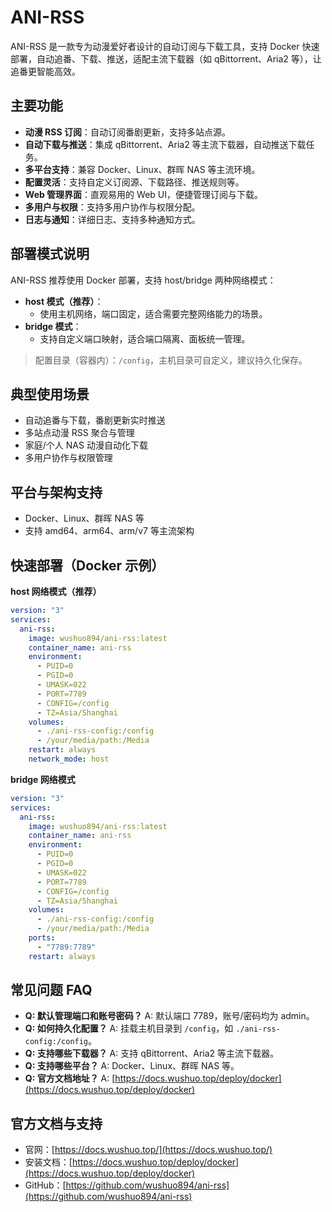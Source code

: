 # ANI-RSS

ANI-RSS 是一款专为动漫爱好者设计的自动订阅与下载工具，支持 Docker 快速部署，自动追番、下载、推送，适配主流下载器（如 qBittorrent、Aria2 等），让追番更智能高效。

## 主要功能

- **动漫 RSS 订阅**：自动订阅番剧更新，支持多站点源。
- **自动下载与推送**：集成 qBittorrent、Aria2 等主流下载器，自动推送下载任务。
- **多平台支持**：兼容 Docker、Linux、群晖 NAS 等主流环境。
- **配置灵活**：支持自定义订阅源、下载路径、推送规则等。
- **Web 管理界面**：直观易用的 Web UI，便捷管理订阅与下载。
- **多用户与权限**：支持多用户协作与权限分配。
- **日志与通知**：详细日志、支持多种通知方式。

## 部署模式说明

ANI-RSS 推荐使用 Docker 部署，支持 host/bridge 两种网络模式：

- **host 模式（推荐）**：
  - 使用主机网络，端口固定，适合需要完整网络能力的场景。
- **bridge 模式**：
  - 支持自定义端口映射，适合端口隔离、面板统一管理。

> 配置目录（容器内）：`/config`，主机目录可自定义，建议持久化保存。

## 典型使用场景

- 自动追番与下载，番剧更新实时推送
- 多站点动漫 RSS 聚合与管理
- 家庭/个人 NAS 动漫自动化下载
- 多用户协作与权限管理

## 平台与架构支持

- Docker、Linux、群晖 NAS 等
- 支持 amd64、arm64、arm/v7 等主流架构

## 快速部署（Docker 示例）

**host 网络模式（推荐）**
```yaml
version: "3"
services:
  ani-rss:
    image: wushuo894/ani-rss:latest
    container_name: ani-rss
    environment:
      - PUID=0
      - PGID=0
      - UMASK=022
      - PORT=7789
      - CONFIG=/config
      - TZ=Asia/Shanghai
    volumes:
      - ./ani-rss-config:/config
      - /your/media/path:/Media
    restart: always
    network_mode: host
```

**bridge 网络模式**
```yaml
version: "3"
services:
  ani-rss:
    image: wushuo894/ani-rss:latest
    container_name: ani-rss
    environment:
      - PUID=0
      - PGID=0
      - UMASK=022
      - PORT=7789
      - CONFIG=/config
      - TZ=Asia/Shanghai
    volumes:
      - ./ani-rss-config:/config
      - /your/media/path:/Media
    ports:
      - "7789:7789"
    restart: always
```

## 常见问题 FAQ

- **Q: 默认管理端口和账号密码？**
  A: 默认端口 7789，账号/密码均为 admin。
- **Q: 如何持久化配置？**
  A: 挂载主机目录到 `/config`，如 `./ani-rss-config:/config`。
- **Q: 支持哪些下载器？**
  A: 支持 qBittorrent、Aria2 等主流下载器。
- **Q: 支持哪些平台？**
  A: Docker、Linux、群晖 NAS 等。
- **Q: 官方文档地址？**
  A: [https://docs.wushuo.top/deploy/docker](https://docs.wushuo.top/deploy/docker)

## 官方文档与支持

- 官网：[https://docs.wushuo.top/](https://docs.wushuo.top/)
- 安装文档：[https://docs.wushuo.top/deploy/docker](https://docs.wushuo.top/deploy/docker)
- GitHub：[https://github.com/wushuo894/ani-rss](https://github.com/wushuo894/ani-rss) 